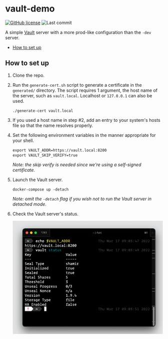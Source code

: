 # vault-demo

[![GitHub license](https://img.shields.io/github/license/kristinjeanna/vault-demo.svg?style=flat)](https://github.com/kristinjeanna/vault-demo/blob/main/LICENSE) ![Last commit](https://img.shields.io/github/last-commit/kristinjeanna/vault-demo?style=flat)

A simple [Vault](https://www.vaultproject.io/) server with a more prod-like configuration than the `-dev` server.

- [How to set up](#how-to-set-up)

## How to set up

1. Clone the repo.

2. Run the `generate-cert.sh` script to generate a certificate in the `generated/` directory. The script requires 1 argument, the host name of the server, such as `vault.local`. Localhost or `127.0.0.1` can also be used.

    ```shell
    ./generate-cert vault.local
    ```

3. If you used a host name in step #2, add an entry to your system's hosts file so that the name resolves properly.

4. Set the following environment variables in the manner appropriate for your shell.

   ```shell
   export VAULT_ADDR=https://vault.local:8200
   export VAULT_SKIP_VERIFY=true
   ```

   *Note: the skip verify is needed since we're using a self-signed certificate.*

5. Launch the Vault server.

    ```shell
    docker-compose up -detach
    ```

    *Note: omit the `-detach` flag if you wish not to run the Vault server in detached mode.*

6. Check the Vault server's status.

   ![output of vault status command](vault-status.png)
